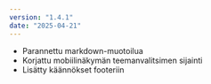 ```yaml
---
version: "1.4.1"
date: "2025-04-21"
---
```


- Parannettu markdown-muotoilua
- Korjattu mobiilinäkymän teemanvalitsimen sijainti
- Lisätty käännökset footeriin
